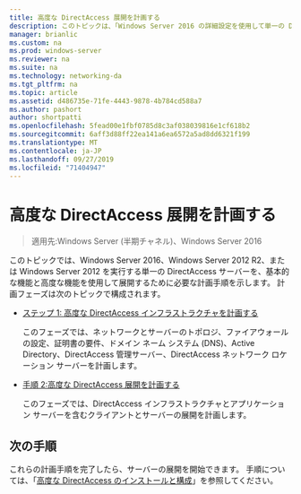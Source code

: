 ```yaml
---
title: 高度な DirectAccess 展開を計画する
description: このトピックは、「Windows Server 2016 の詳細設定を使用して単一の DirectAccess サーバーを展開する」の一部です。
manager: brianlic
ms.custom: na
ms.prod: windows-server
ms.reviewer: na
ms.suite: na
ms.technology: networking-da
ms.tgt_pltfrm: na
ms.topic: article
ms.assetid: d486735e-71fe-4443-9878-4b784cd588a7
ms.author: pashort
author: shortpatti
ms.openlocfilehash: 5fead00e1fbf0785d8c3af038039816e1cf618b2
ms.sourcegitcommit: 6aff3d88ff22ea141a6ea6572a5ad8dd6321f199
ms.translationtype: MT
ms.contentlocale: ja-JP
ms.lasthandoff: 09/27/2019
ms.locfileid: "71404947"
---
```

# <a name="plan-an-advanced-directaccess-deployment"></a>高度な DirectAccess 展開を計画する

>適用先:Windows Server (半期チャネル)、Windows Server 2016

このトピックでは、Windows Server 2016、Windows Server 2012 R2、または Windows Server 2012 を実行する単一の DirectAccess サーバーを、基本的な機能と高度な機能を使用して展開するために必要な計画手順を示します。 計画フェーズは次のトピックで構成されます。  
  
-   [ステップ 1: 高度な DirectAccess インフラストラクチャを計画する](da-adv-plan-s1-infrastructure.md)  
  
    このフェーズでは、ネットワークとサーバーのトポロジ、ファイアウォールの設定、証明書の要件、ドメイン ネーム システム (DNS)、Active Directory、DirectAccess 管理サーバー、DirectAccess ネットワーク ロケーション サーバーを計画します。  
  
-   [手順 2:高度な DirectAccess 展開を計画する](da-adv-plan-s2-deployments.md)  
  
    このフェーズでは、DirectAccess インフラストラクチャとアプリケーション サーバーを含むクライアントとサーバーの展開を計画します。  
  
## <a name="next-step"></a>次の手順  
これらの計画手順を完了したら、サーバーの展開を開始できます。 手順については、「[高度な DirectAccess のインストールと構成](Install-and-Configure-Advanced-DirectAccess.md)」を参照してください。  
  


